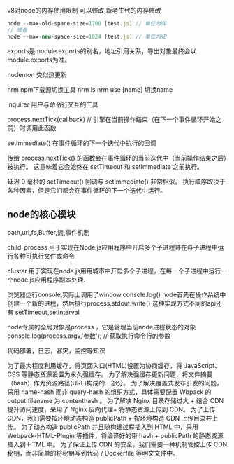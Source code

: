 v8对node的内存使用限制 可以修改,新老生代的内存修改
```js
node --max-old-space-size=1700 [test.js] // 单位为MB
// 或者
node --max-new-space-size=1024 [test.js] // 单位为KB
```
 


 exports是module.exports的别名，地址引用关系，导出对象最终会以module.exports为准。



nodemon 类似热更新 

nrm   npm下载源切换工具   nrm ls             nrm use [name] 切换name 

inquirer  用户与命令行交互的工具  


process.nextTick(callback) // 引擎在当前操作结束（在下一个事件循环开始之前）时调用此函数 

setImmediate() 在事件循环的下一个迭代中执行的回调  

传给 process.nextTick() 的函数会在事件循环的当前迭代中（当前操作结束之后）被执行。 这意味着它会始终在 setTimeout 和 setImmediate 之前执行。

延迟 0 毫秒的 setTimeout() 回调与 setImmediate() 非常相似。 执行顺序取决于各种因素，但是它们都会在事件循环的下一个迭代中运行。

## node的核心模块

path,url,fs,Buffer,流,事件机制 


child_process 用于实现在Node.js应用程序中开启多个子进程并在各子进程中运行各种可执行文件或命令

cluster 用于实现在node.js用用城市中开启多个子进程，在每一个子进程中运行一个node.js应用程序副本处理.

浏览器运行console,实际上调用了window.console.log() 
node首先在操作系统中创建一个新的进程，然后执行process.stdout.write() 
这种实现方式不同的api还有 setTimeout,setInterval 

node专属的全局对象是process ，它是管理当前node进程状态的对象
console.log(process.argv,'参数'); // 获取执行命令行的参数


代码部署，日志，容灾，监控等知识

为了最大程度利用缓存，将页面入口(HTML)设置为协商缓存，将 JavaScript、CSS 等静态资源设置为永久强缓存。
为了解决强缓存更新问题，将文件摘要（hash）作为资源路径(URL)构成的一部分。
为了解决覆盖式发布引发的问题，采用 name-hash 而非 query-hash 的组织方式，具体需要配置 Wbpack 的 output.filename 为 contenthash 。
为了解决 Nginx 目录存储过大 + 结合 CDN 提升访问速度，采用了 Nginx 反向代理+ 将静态资源上传到 CDN。
为了上传 CDN，我们需要按环境动态构造 publicPath + 按环境构造 CDN 上传目录并上传。
为了动态构造 publicPath 并且随构建过程插入到 HTML 中，采用 Webpack-HTML-Plugin 等插件，将编译好的带 hash + publicPath 的静态资源插入到 HTML 中。
为了保证上传 CDN 的安全，我们需要一种机制管控上传 CDN 秘钥，而非简单的将秘钥写到代码 / Dockerfile 等明文文件中。
